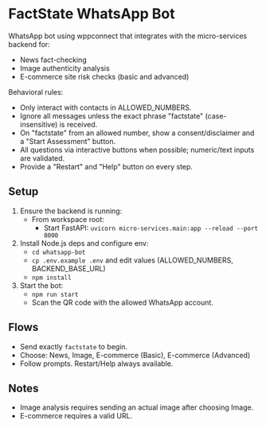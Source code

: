 # FactState WhatsApp Bot

WhatsApp bot using wppconnect that integrates with the micro-services backend for:
- News fact-checking
- Image authenticity analysis
- E-commerce site risk checks (basic and advanced)

Behavioral rules:
- Only interact with contacts in ALLOWED_NUMBERS.
- Ignore all messages unless the exact phrase "factstate" (case-insensitive) is received.
- On "factstate" from an allowed number, show a consent/disclaimer and a "Start Assessment" button.
- All questions via interactive buttons when possible; numeric/text inputs are validated.
- Provide a "Restart" and "Help" button on every step.

## Setup

1. Ensure the backend is running:
   - From workspace root:
     - Start FastAPI: `uvicorn micro-services.main:app --reload --port 8000`
2. Install Node.js deps and configure env:
   - `cd whatsapp-bot`
   - `cp .env.example .env` and edit values (ALLOWED_NUMBERS, BACKEND_BASE_URL)
   - `npm install`
3. Start the bot:
   - `npm run start`
   - Scan the QR code with the allowed WhatsApp account.

## Flows
- Send exactly `factstate` to begin.
- Choose: News, Image, E-commerce (Basic), E-commerce (Advanced)
- Follow prompts. Restart/Help always available.

## Notes
- Image analysis requires sending an actual image after choosing Image.
- E-commerce requires a valid URL.
